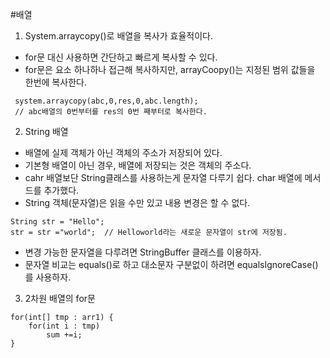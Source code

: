 #배열
1. System.arraycopy()로 배열을 복사가 효율적이다. 
  - for문 대신 사용하면 간단하고 빠르게 복사할 수 있다. 
  - for문은 요소 하나하나 접근해 복사하지만, arrayCoopy()는 지정된 범위 값들을 한번에 복사한다. 
  >
     system.arraycopy(abc,0,res,0,abc.length);
     // abc배열의 0번부터를 res의 0번 째부터로 복사한다.
  
2. String 배열
  - 배열에 실제 객체가 아닌 객체의 주소가 저장되어 있다. 
  - 기본형 배열이 아닌 경우, 배열에 저장되는 것은 객체의 주소다.
  - cahr 배열보단 String클래스를 사용하는게 문자열 다루기 쉽다. char 배열에 메서드를 추가했다. 
  - String 객체(문자열)은 읽을 수만 있고 내용 변경은 할 수 없다. 
  >     
    String str = "Hello";
    str = str ="world";  // Helloworld라는 새로운 문자열이 str에 저장됨.
  - 변경 가능한 문자열을 다루려면 StringBuffer 클래스를 이용하자. 
  - 문자열 비교는 equals()로 하고 대소문자 구분없이 하려면 equalsIgnoreCase()를 사용하자. 
  
3. 2차원 배열의 for문
  > 
    for(int[] tmp : arr1) {
        for(int i : tmp)
            sum +=i;
    }
  
  

  
  